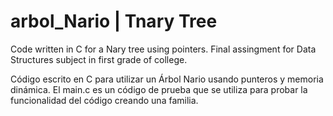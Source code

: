 # arbol_Nario | Tnary Tree

Code written in C for a Nary tree using pointers.
Final assingment for Data Structures subject in first grade of college. 



Código escrito en C para utilizar un Árbol Nario usando punteros y memoria dinámica.
El main.c es un código de prueba que se utiliza para probar la funcionalidad del código creando una familia.
